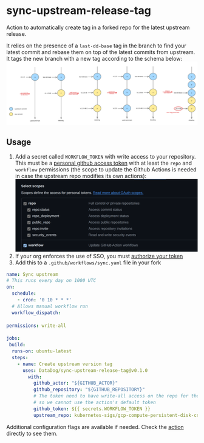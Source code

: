 # sync-upstream-release-tag

Action to automatically create tag in a forked repo for the latest upstream release.

It relies on the presence of a `last-dd-base` tag in the branch to find your latest commit and rebase them on top of the latest commits from upstream. It tags the new branch with a new tag according to the schema below:
![sync workflow](./sync%20workflow.png)

## Usage

1. Add a secret called `WORKFLOW_TOKEN` with write access to your repository. This must be a [personal github access token](https://github.com/settings/tokens) with at least the `repo` and `workflow` permissions (the scope to update the Github Actions is needed in case the upstream repo modifies its own actions):
   ![token_scope](./token%20scope.png)
2. If your org enforces the use of SSO, you must [authorize your token](https://docs.github.com/en/enterprise-cloud@latest/authentication/authenticating-with-saml-single-sign-on/authorizing-a-personal-access-token-for-use-with-saml-single-sign-on)
3. Add this to a `.github/workflows/sync.yaml` file in your fork

```yaml
name: Sync upstream
# This runs every day on 1000 UTC
on:
  schedule:
    - cron: '0 10 * * *'
  # Allows manual workflow run
  workflow_dispatch:

permissions: write-all

jobs:
 build:
  runs-on: ubuntu-latest
  steps:
    - name: Create upstream version tag
      uses: DataDog/sync-upstream-release-tag@v0.1.0
        with:
          github_actor: "${GITHUB_ACTOR}"
          github_repository: "${GITHUB_REPOSITORY}"
          # The token need to have write-all access on the repo for the rebase
          # so we cannot use the action's default token
          github_token: ${{ secrets.WORKFLOW_TOKEN }}
          upstream_repo: kubernetes-sigs/gcp-compute-persistent-disk-csi-driver
```

Additional configuration flags are available if needed. Check the [action](./action.yml) directly to see them.
